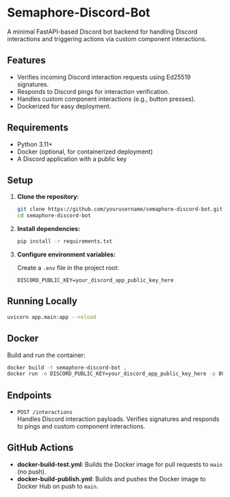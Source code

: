 # Semaphore-Discord-Bot

A minimal FastAPI-based Discord bot backend for handling Discord interactions and triggering actions via custom component interactions.

## Features

- Verifies incoming Discord interaction requests using Ed25519 signatures.
- Responds to Discord pings for interaction verification.
- Handles custom component interactions (e.g., button presses).
- Dockerized for easy deployment.

## Requirements

- Python 3.11+
- Docker (optional, for containerized deployment)
- A Discord application with a public key

## Setup

1. **Clone the repository:**
   ```sh
   git clone https://github.com/yourusername/semaphore-discord-bot.git
   cd semaphore-discord-bot
   ```

2. **Install dependencies:**
   ```sh
   pip install -r requirements.txt
   ```

3. **Configure environment variables:**

   Create a `.env` file in the project root:
   ```
   DISCORD_PUBLIC_KEY=your_discord_app_public_key_here
   ```

## Running Locally

```sh
uvicorn app.main:app --reload
```

## Docker

Build and run the container:

```sh
docker build -t semaphore-discord-bot .
docker run -e DISCORD_PUBLIC_KEY=your_discord_app_public_key_here -p 8000:8000 semaphore-discord-bot
```

## Endpoints

- `POST /interactions`  
  Handles Discord interaction payloads. Verifies signatures and responds to pings and custom component interactions.

## GitHub Actions

- **docker-build-test.yml**: Builds the Docker image for pull requests to `main` (no push).
- **docker-build-publish.yml**: Builds and pushes the Docker image to Docker Hub on push to `main`.